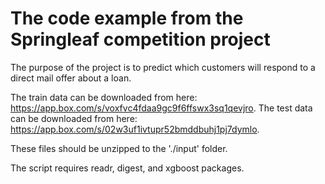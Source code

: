 # The code example from the Springleaf competition project

The purpose of the project is to predict which customers will respond to a direct mail offer about a loan.

The train data can be downloaded from here: https://app.box.com/s/voxfvc4fdaa9gc9f6ffswx3sq1qevjro.
The test data can be downloaded from here: https://app.box.com/s/02w3uf1ivtupr52bmddbuhj1pj7dymlo.

These files should be unzipped to the './input' folder. 

The script requires readr, digest, and xgboost packages.
